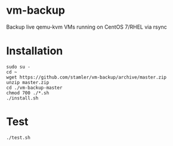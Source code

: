 # vm-backup
Backup live qemu-kvm VMs running on CentOS 7/RHEL via rsync

# Installation

```
sudo su -
cd ~
wget https://github.com/stamler/vm-backup/archive/master.zip
unzip master.zip
cd ./vm-backup-master
chmod 700 ./*.sh
./install.sh
```

# Test
```
./test.sh
```
